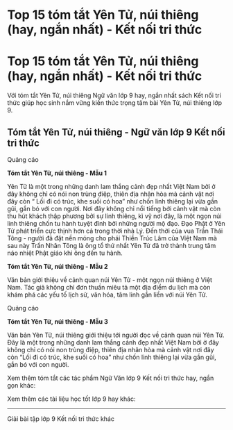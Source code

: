 # Top 15 tóm tắt Yên Tử, núi thiêng (hay, ngắn nhất) - Kết nối tri thức

# Top 15 tóm tắt Yên Tử, núi thiêng (hay, ngắn nhất) - Kết nối tri thức

Với tóm tắt Yên Tử, núi thiêng Ngữ văn lớp 9 hay, ngắn nhất sách Kết nối tri thức giúp học sinh nắm vững kiến thức trọng tâm bài Yên Tử, núi thiêng lớp 9.

## Tóm tắt Yên Tử, núi thiêng - Ngữ văn lớp 9 Kết nối tri thức

Quảng cáo

**Tóm tắt Yên Tử, núi thiêng - Mẫu 1**

Yên Tử là một trong những danh lam thắng cảnh đẹp nhất Việt Nam bởi ở đây không chỉ có nói non trùng điệp, thiên địa nhân hòa mà cảnh vật nơi đây còn “ Lối đi có trúc, khe suối có hoa” như chốn linh thiêng lại vừa gần gũi, gắn bó với con người. Nơi đây không chỉ nổi tiếng bởi cảnh vật mà còn thu hút khách thập phương bởi sự linh thiêng, kì vỹ nơi đây, là một ngọn núi linh thiêng chốn tu hành tuyệt đỉnh bởi những người mộ đạo. Đạo Phật ở Yên Tử phát triển cực thịnh hơn cả trong thời nhà Lý. Đến thời của vua Trần Thái Tông - người đã đặt nền móng cho phái Thiền Trúc Lâm của Việt Nam mà sau này Trần Nhân Tông là ông tổ thứ nhất Yên Tử đã trở thành trung tâm náo nhiệt Phật giáo khi ông đến tu hành.

**Tóm tắt Yên Tử, núi thiêng - Mẫu 2**

Văn bản giới thiệu về cảnh quan núi Yên Tử - một ngọn núi thiêng ở Việt Nam. Tác giả không chỉ đơn thuần miêu tả một địa điểm du lịch mà còn khám phá các yếu tố lịch sử, văn hóa, tâm linh gắn liền với núi Yên Tử.

Quảng cáo

**Tóm tắt Yên Tử, núi thiêng - Mẫu 3**

Văn bản Yên Tử, núi thiêng giới thiệu tới người đọc về cảnh quan núi Yên Tử. Đây là một trong những danh lam thắng cảnh đẹp nhất Việt Nam bởi ở đây không chỉ có nói non trùng điệp, thiên địa nhân hòa mà cảnh vật nơi đây còn “Lối đi có trúc, khe suối có hoa” như chốn linh thiêng lại vừa gần gũi, gắn bó với con người.

Xem thêm tóm tắt các tác phẩm Ngữ Văn lớp 9 Kết nối tri thức hay, ngắn gọn khác:

Xem thêm các tài liệu học tốt lớp 9 hay khác:

* * *

Giải bài tập lớp 9 Kết nối tri thức khác
